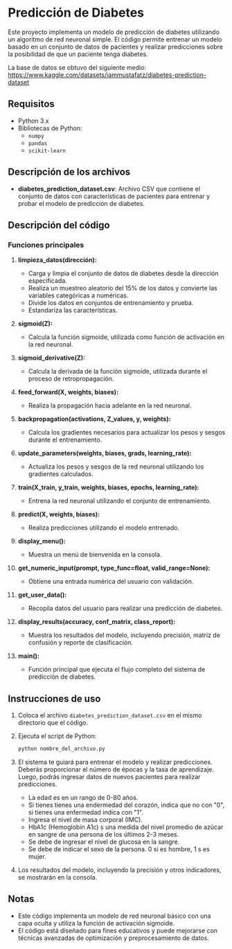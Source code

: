 # Predicción de Diabetes

Este proyecto implementa un modelo de predicción de diabetes utilizando un algoritmo de red neuronal simple. El código permite entrenar un modelo basado en un conjunto de datos de pacientes y realizar predicciones sobre la posibilidad de que un paciente tenga diabetes.

La base de datos se obtuvo del siguiente medio: https://www.kaggle.com/datasets/iammustafatz/diabetes-prediction-dataset

## Requisitos

- Python 3.x
- Bibliotecas de Python:
  - `numpy`
  - `pandas`
  - `scikit-learn`

## Descripción de los archivos

- **diabetes_prediction_dataset.csv**: Archivo CSV que contiene el conjunto de datos con características de pacientes para entrenar y probar el modelo de predicción de diabetes.

## Descripción del código

### Funciones principales

1. **limpieza_datos(dirección):**
   - Carga y limpia el conjunto de datos de diabetes desde la dirección especificada.
   - Realiza un muestreo aleatorio del 15% de los datos y convierte las variables categóricas a numéricas.
   - Divide los datos en conjuntos de entrenamiento y prueba.
   - Estandariza las características.

2. **sigmoid(Z):**
   - Calcula la función sigmoide, utilizada como función de activación en la red neuronal.

3. **sigmoid_derivative(Z):**
   - Calcula la derivada de la función sigmoide, utilizada durante el proceso de retropropagación.

4. **feed_forward(X, weights, biases):**
   - Realiza la propagación hacia adelante en la red neuronal.

5. **backpropagation(activations, Z_values, y, weights):**
   - Calcula los gradientes necesarios para actualizar los pesos y sesgos durante el entrenamiento.

6. **update_parameters(weights, biases, grads, learning_rate):**
   - Actualiza los pesos y sesgos de la red neuronal utilizando los gradientes calculados.

7. **train(X_train, y_train, weights, biases, epochs, learning_rate):**
   - Entrena la red neuronal utilizando el conjunto de entrenamiento.

8. **predict(X, weights, biases):**
   - Realiza predicciones utilizando el modelo entrenado.

9. **display_menu():**
   - Muestra un menú de bienvenida en la consola.

10. **get_numeric_input(prompt, type_func=float, valid_range=None):**
    - Obtiene una entrada numérica del usuario con validación.

11. **get_user_data():**
    - Recopila datos del usuario para realizar una predicción de diabetes.

12. **display_results(accuracy, conf_matrix, class_report):**
    - Muestra los resultados del modelo, incluyendo precisión, matriz de confusión y reporte de clasificación.

13. **main():**
    - Función principal que ejecuta el flujo completo del sistema de predicción de diabetes.

## Instrucciones de uso

1. Coloca el archivo `diabetes_prediction_dataset.csv` en el mismo directorio que el código.
2. Ejecuta el script de Python:

   ```bash
   python nombre_del_archivo.py
   ```

3. El sistema te guiará para entrenar el modelo y realizar predicciones. Deberás proporcionar el número de épocas y la tasa de aprendizaje. Luego, podrás ingresar datos de nuevos pacientes para realizar predicciones.
    * La edad es en un rango de 0-80 años.
    * Si tienes tienes una endermedad del corazón, indica que no con "0", si tienes una enfermedad indica con "1".
    * Ingresa el nivel de masa corporal (IMC).
    * HbA1c (Hemoglobin A1c) s una medida del nivel promedio de azúcar en sangre de una persona de los últimos 2-3 meses.
    * Se debe de ingresar el nivel de glucosa en la sangre.
    * Se debe de indicar el sexo de la persona. 0 si es hombre, 1 s es mujer.

4. Los resultados del modelo, incluyendo la precisión y otros indicadores, se mostrarán en la consola.

## Notas

- Este código implementa un modelo de red neuronal básico con una capa oculta y utiliza la función de activación sigmoide.
- El código está diseñado para fines educativos y puede mejorarse con técnicas avanzadas de optimización y preprocesamiento de datos.